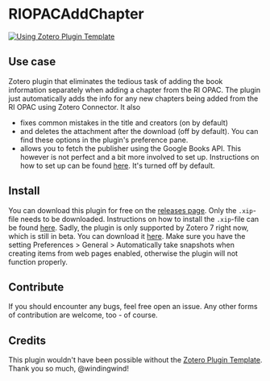 # RIOPACAddChapter
[![Using Zotero Plugin Template](https://img.shields.io/badge/Using-Zotero%20Plugin%20Template-blue?style=flat-square&logo=github)](https://github.com/windingwind/zotero-plugin-template)
## Use case
Zotero plugin that eliminates the tedious task of adding the book information separately when adding a chapter from the RI OPAC.
The plugin just automatically adds the info for any new chapters being added from the RI OPAC using Zotero Connector.
It also
- fixes common mistakes in the title and creators (on by default)
- and deletes the attachment after the download (off by default). You can find these options in the plugin's preference pane.
- allows you to fetch the publisher using the Google Books API. This however is not perfect and a bit more involved to set up. Instructions on how to set up can be found [here](https://github.com/theRatramnus/RIOPACAddChapter/blob/main/HOWTOUSEBOOKSAPI.md). It's turned off by default.

## Install
You can download this plugin for free on the [releases page](https://github.com/theRatramnus/RIOPACAddChapter/releases). Only the `.xip`-file needs to be downloaded. Instructions on how to install the `.xip`-file can be found [here](https://www.zotero.org/support/plugins). Sadly, the plugin is only supported by Zotero 7 right now, which is still in beta. You can download it [here](https://www.zotero.org/support/beta_builds). Make sure you have the setting Preferences > General > Automatically take snapshots when creating items from web pages enabled, otherwise the plugin will not function properly.

## Contribute
If you should encounter any bugs, feel free open an issue. Any other forms of contribution are welcome, too - of course.

## Credits
This plugin wouldn't have been possible without the [Zotero Plugin Template](https://github.com/windingwind/zotero-plugin-template). Thank you so much, @windingwind!
